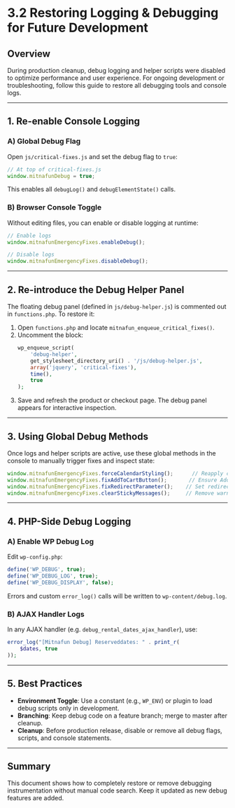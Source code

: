 # 3.2 Restoring Logging & Debugging for Future Development

## Overview
During production cleanup, debug logging and helper scripts were disabled to optimize performance and user experience. For ongoing development or troubleshooting, follow this guide to restore all debugging tools and console logs.

---

## 1. Re-enable Console Logging

### A) Global Debug Flag

Open `js/critical-fixes.js` and set the debug flag to `true`:
```js
// At top of critical-fixes.js
window.mitnafunDebug = true;
```
This enables all `debugLog()` and `debugElementState()` calls.

### B) Browser Console Toggle

Without editing files, you can enable or disable logging at runtime:
```js
// Enable logs
window.mitnafunEmergencyFixes.enableDebug();

// Disable logs
window.mitnafunEmergencyFixes.disableDebug();
```

---

## 2. Re-introduce the Debug Helper Panel

The floating debug panel (defined in `js/debug-helper.js`) is commented out in `functions.php`. To restore it:

1. Open `functions.php` and locate `mitnafun_enqueue_critical_fixes()`.
2. Uncomment the block:
   ```php
   wp_enqueue_script(
       'debug-helper',
       get_stylesheet_directory_uri() . '/js/debug-helper.js',
       array('jquery', 'critical-fixes'),
       time(),
       true
   );
   ```
3. Save and refresh the product or checkout page. The debug panel appears for interactive inspection.

---

## 3. Using Global Debug Methods

Once logs and helper scripts are active, use these global methods in the console to manually trigger fixes and inspect state:

```js
window.mitnafunEmergencyFixes.forceCalendarStyling();      // Reapply calendar highlight
window.mitnafunEmergencyFixes.fixAddToCartButton();       // Ensure Add to Cart enabled
window.mitnafunEmergencyFixes.fixRedirectParameter();    // Set redirect to checkout
window.mitnafunEmergencyFixes.clearStickyMessages();     // Remove warnings
```

---

## 4. PHP-Side Debug Logging

### A) Enable WP Debug Log

Edit `wp-config.php`:
```php
define('WP_DEBUG', true);
define('WP_DEBUG_LOG', true);
define('WP_DEBUG_DISPLAY', false);
```
Errors and custom `error_log()` calls will be written to `wp-content/debug.log`.

### B) AJAX Handler Logs

In any AJAX handler (e.g. `debug_rental_dates_ajax_handler`), use:
```php
error_log("[Mitnafun Debug] Reserveddates: " . print_r(
    $dates, true
));
```

---

## 5. Best Practices

- **Environment Toggle**: Use a constant (e.g., `WP_ENV`) or plugin to load debug scripts only in development.
- **Branching**: Keep debug code on a feature branch; merge to master after cleanup.
- **Cleanup**: Before production release, disable or remove all debug flags, scripts, and console statements.

---

## Summary
This document shows how to completely restore or remove debugging instrumentation without manual code search. Keep it updated as new debug features are added.
